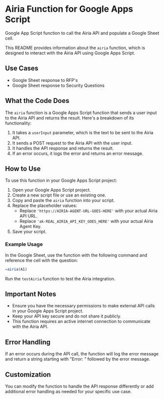 # Airia Function for Google Apps Script
Google App Script function to call the Airia API and populate a Google Sheet cell.  
  
This README provides information about the `airia` function, which is designed to interact with the Airia API using Google Apps Script.

## Use Cases
- Google Sheet response to RFP's
- Google Sheet response to Security Questions
  
## What the Code Does

The `airia` function is a Google Apps Script function that sends a user input to the Airia API and returns the result. Here's a breakdown of its functionality:

1. It takes a `userInput` parameter, which is the text to be sent to the Airia API.
2. It sends a POST request to the Airia API with the user input.
3. It handles the API response and returns the result.
4. If an error occurs, it logs the error and returns an error message.

## How to Use

To use this function in your Google Apps Script project:

1. Open your Google Apps Script project.
2. Create a new script file or use an existing one.
3. Copy and paste the `airia` function into your script.
4. Replace the placeholder values:
   - Replace `'https://AIRIA-AGENT-URL-GOES-HERE'` with your actual Airia API URL.
   - Replace `'ak-REAL_AIRIA_API_KEY_GOES_HERE'` with your actual Airia Agent Key.
5. Save your script.

### Example Usage
In the Google Sheet, use the function with the following command and reference the cell with the question:  
```javascript
=airia(A1)
```

Run the `testAiria` function to test the Airia integration.

## Important Notes

- Ensure you have the necessary permissions to make external API calls in your Google Apps Script project.
- Keep your API key secure and do not share it publicly.
- This function requires an active internet connection to communicate with the Airia API.

## Error Handling

If an error occurs during the API call, the function will log the error message and return a string starting with "Error: " followed by the error message.

## Customization

You can modify the function to handle the API response differently or add additional error handling as needed for your specific use case.
